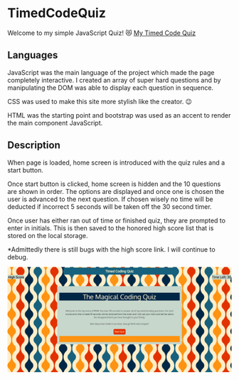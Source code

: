 # TimedCodeQuiz
Welcome to my simple JavaScript Quiz! :heart_eyes_cat:
[My Timed Code Quiz](https://ashleywhaley.github.io/TimedCodeQuiz/)

## Languages 

JavaScript was the main language of the project which made the page completely interactive. I created an array of super hard questions and by manipulating the DOM was able to display each question in sequence. 

CSS was used to make this site more stylish like the creator. :wink:

HTML was the starting point and bootstrap was used as an accent to render the main component JavaScript. 

## Description 

When page is loaded, home screen is introduced with the quiz rules and a start button.

Once start button is clicked, home screen is hidden and the 10 questions are shown in order. The options are displayed and once one is chosen the user is advanced to the next question. If chosen wisely no time will be deducted if incorrect 5 seconds will be taken off the 30 second timer. 

Once user has either ran out of time or finished quiz, they are prompted to enter in initials. This is then saved to the honored high score list that is stored on the local storage. 

*Admittedly there is still bugs with the high score link. I will continue to debug.

![my timded code quiz](mywebsite.jpg)